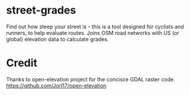# street-grades
Find out how steep your street is - this is a tool designed for cyclists and runners, to help evaluate routes. Joins OSM road networks with US (or global) elevation data to calculate grades.

# Credit
Thanks to open-elevation project for the concisce GDAL raster code. https://github.com/Jorl17/open-elevation
